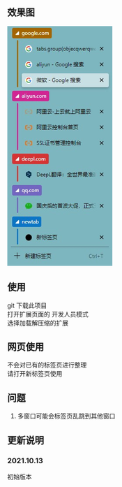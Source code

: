 ## 效果图
![效果图片](./demoImg/main.jpg)

## 使用  
git 下载此项目  
打开扩展页面的 开发人员模式  
选择加载解压缩的扩展  

## 网页使用
不会对已有的标签页进行整理  
请打开新标签页使用  
## 问题
1. 多窗口可能会标签页乱跳到其他窗口
## 更新说明
### 2021.10.13
初始版本